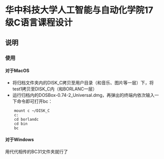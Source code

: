 # 华中科技大学人工智能与自动化学院17级C语言课程设计
## 说明
### 使用
#### 对于MacOS
- 将归档文件夹内的DISK_C拷贝至用户目录（和音乐、图片等一层）下，将test1拷贝至DISK_C内（和BORLANC一层）
- 运行归档内的DOSBox-0.74-2_Universal.dmg，再弹出的终端内依次输入一下命令即可打开bc：
```
    mount c ~/DISK_C
    c:
    cd borlandc
    cd bin
    bc
```
#### 对于Windows
用代代相传的BC31文件夹就行了

